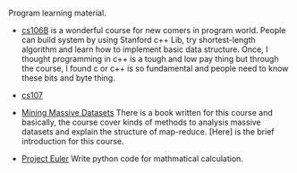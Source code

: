 Program learning material.

- [cs106B](http://web.stanford.edu/class/archive/cs/cs106b/cs106b.1136/) is a wonderful course for new comers in program world. People can build system by using Stanford c++ Lib,  try shortest-length algorithm and learn how to implement basic data structure. Once, I thought programming in c++ is a tough and low pay thing but through the course, I found c or c++ is so fundamental and people need to know these bits and byte thing.


- [cs107](http://see.stanford.edu/see/courseinfo.aspx?coll=2d712634-2bf1-4b55-9a3a-ca9d470755ee)


- [Mining Massive Datasets](https://class.coursera.org/mmds-001) There is a book written for this course and basically, the course cover kinds of methods to analysis massive datasets and explain the structure of map-reduce. [Here] is the brief introduction for this course.

- [Project Euler](https://projecteuler.net/about) Write python code for mathmatical calculation.
